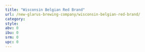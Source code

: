 ```yaml
---
title: "Wisconsin Belgian Red Brand"
url: /new-glarus-brewing-company/wisconsin-belgian-red-brand/
category: 
style: 
abv: 0
ibu: 0
srm: 0
upc: 0
---
```


